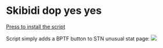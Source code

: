 <h1>Skibidi dop yes yes</h1>

<a href = 'https://github.com/yaboieeek/STNbptfbutton/raw/refs/heads/main/buttonadderultimate.user.js'>Press to install the script</a>

Script simply adds a BPTF button to STN unusual stat page: 
<img src = 'https://imgur.com/a/cTzjGNs.png'>
